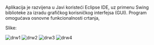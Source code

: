 Aplikacija je razvijena u Javi koristeći Eclipse IDE, uz primenu Swing biblioteke za izradu grafičkog korisničkog interfejsa (GUI). 
Program omogućava osnovne funkcionalnosti crtanja,

Slike:

![drw1](https://github.com/user-attachments/assets/c120d41d-9c26-4f4f-a498-b35840b3b9d4)
![drw2](https://github.com/user-attachments/assets/455f0605-5fb3-4fb2-a253-81235921d625)
![drw3](https://github.com/user-attachments/assets/8ae99adb-35d8-48aa-ae4f-a0c0e9cb7798)
![drw4](https://github.com/user-attachments/assets/01fd7ce4-3169-4793-bc23-5b23a4173d7e)



